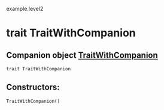 example.level2
# trait TraitWithCompanion

## Companion object <a href="./TraitWithCompanion$.md">TraitWithCompanion</a>

<pre><code class="language-scala" >trait TraitWithCompanion</pre></code>
## Constructors:
<pre><code class="language-scala" >TraitWithCompanion()</pre></code>

